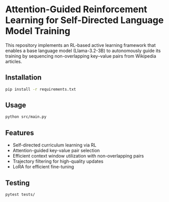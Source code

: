# Attention-Guided Reinforcement Learning for Self-Directed Language Model Training

This repository implements an RL-based active learning framework that enables a base language model (Llama-3.2-3B) to autonomously guide its training by sequencing non-overlapping key–value pairs from Wikipedia articles.

## Installation

```bash
pip install -r requirements.txt
```

## Usage

```bash
python src/main.py
```

## Features

- Self-directed curriculum learning via RL
- Attention-guided key-value pair selection
- Efficient context window utilization with non-overlapping pairs
- Trajectory filtering for high-quality updates
- LoRA for efficient fine-tuning

## Testing

```bash
pytest tests/
``` 